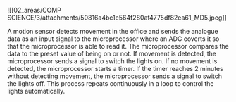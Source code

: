 ![[02_areas/COMP SCIENCE/3/attachments/50816a4bc1e564f280af4775df82ea61_MD5.jpeg]]

A motion sensor detects movement in the office and sends the analogue data as an input signal to the microprocessor where an ADC coverts it so that the microprocessor is able to read it. 
The microprocessor compares the data to the preset value of being on or not.
If movement is detected, the microprocessor sends a signal to switch the lights on. 
If no movement is detected, the microprocessor starts a timer. 
If the timer reaches 2 minutes without detecting movement, the microprocessor sends a signal to switch the lights off. 
This process repeats continuously in a loop to control the lights automatically.